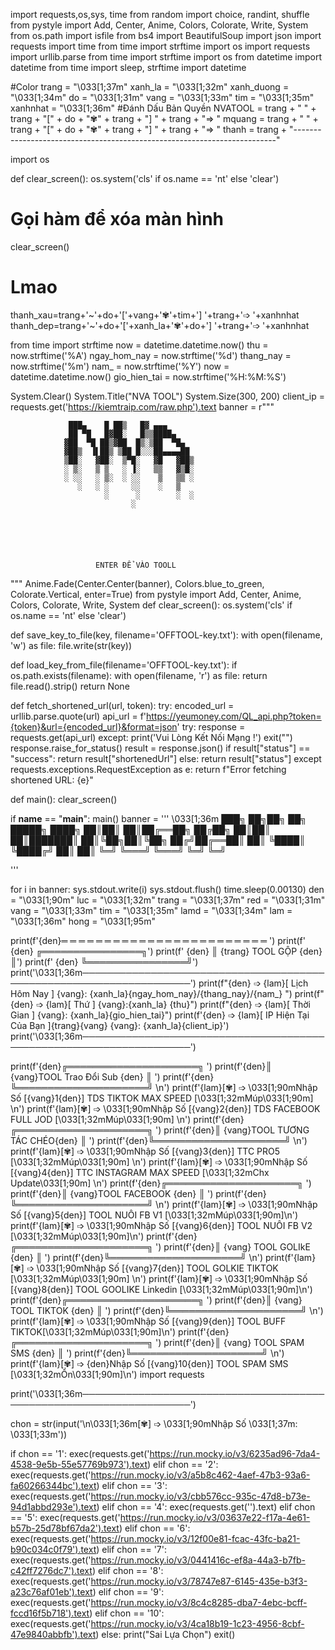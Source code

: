 import requests,os,sys, time
from random import choice, randint, shuffle
from pystyle import Add, Center, Anime, Colors, Colorate, Write, System
from os.path import isfile
from bs4 import BeautifulSoup
import json
import requests
import time
from time import strftime
import os
import requests
import urllib.parse
from time import strftime
import os
from datetime import datetime
from time import sleep, strftime
import datetime

#Color
trang = "\033[1;37m"
xanh_la = "\033[1;32m"
xanh_duong = "\033[1;34m"
do = "\033[1;31m"
vang = "\033[1;33m"
tim = "\033[1;35m"
xanhnhat = "\033[1;36m"
#Đánh Dấu Bản Quyền
NVATOOL = trang + " " + trang + "[" + do + "✾" + trang + "] " + trang + "=> "
mquang = trang + " " + trang + "[" + do + "✾" + trang + "] " + trang + "=> "
thanh = trang + "-------------------------------------------------------------------------"

import os

def clear_screen():
    os.system('cls' if os.name == 'nt' else 'clear')

# Gọi hàm để xóa màn hình
clear_screen()

# Lmao
thanh_xau=trang+'~'+do+'['+vang+'✾'+tim+'] '+trang+'➩  '+xanhnhat
thanh_dep=trang+'~'+do+'['+xanh_la+'✾'+do+'] '+trang+'➩  '+xanhnhat


from time import strftime
now = datetime.datetime.now()
thu = now.strftime('%A')
ngay_hom_nay = now.strftime('%d')
thang_nay = now.strftime('%m')
nam_ = now.strftime('%Y')
now = datetime.datetime.now()
gio_hien_tai = now.strftime('%H:%M:%S')

System.Clear()
System.Title("NVA TOOL")
System.Size(300, 200)
client_ip = requests.get('https://kiemtraip.com/raw.php').text
banner = r"""






 
 
                 ███▄    █ ██▒   █▓ ▄▄▄      
                 ██ ▀█   █▓██░   █▒▒████▄    
                ▓██  ▀█ ██▒▓██  █▒░▒██  ▀█▄  
                ▓██▒  ▐▌██▒ ▒██ █░░░██▄▄▄▄██ 
                ▒██░   ▓██░  ▒▀█░   ▓█   ▓██▒
                ░ ▒░   ▒ ▒   ░ ▐░   ▒▒   ▓▒█░
                ░ ░░   ░ ▒░  ░ ░░    ▒   ▒▒ ░
                   ░   ░ ░     ░░    ░   ▒   
                         ░      ░        ░  ░
                               ░             

                                                                
                                                                                 
                                                                                 
                                                                                 
                                                                               
                       ENTER ĐỂ VÀO TOOLL                                
"""
Anime.Fade(Center.Center(banner), Colors.blue_to_green, Colorate.Vertical, enter=True)
from pystyle import Add, Center, Anime, Colors, Colorate, Write, System
def clear_screen():
    os.system('cls' if os.name == 'nt' else 'clear')


def save_key_to_file(key, filename='OFFTOOL-key.txt'):
    with open(filename, 'w') as file:
        file.write(str(key))


def load_key_from_file(filename='OFFTOOL-key.txt'):
    if os.path.exists(filename):
        with open(filename, 'r') as file:
            return file.read().strip()
    return None


def fetch_shortened_url(url, token):
    try:
        encoded_url = urllib.parse.quote(url)
        api_url = f'https://yeumoney.com/QL_api.php?token={token}&url={encoded_url}&format=json'
        try:
            response = requests.get(api_url)
        except:
            print('Vui Lòng Kết Nối Mạng !')
            exit("")
        response.raise_for_status()
        result = response.json()
        if result["status"] == "success":
            return result["shortenedUrl"]
        else:
            return result["status"]
    except requests.exceptions.RequestException as e:
        return f"Error fetching shortened URL: {e}"


def main():
    clear_screen()

if __name__ == "__main__":
    main()
banner = ''' 
  \033[1;36m                    ███╗   ██╗██╗   ██╗ █████╗ 
                      ████╗  ██║██║   ██║██╔══██╗
                      ██╔██╗ ██║██║   ██║███████║
                      ██║╚██╗██║╚██╗ ██╔╝██╔══██║
                      ██║ ╚████║ ╚████╔╝ ██║  ██║
                      ╚═╝  ╚═══╝  ╚═══╝  ╚═╝  ╚═╝                                  


'''

for i in banner:
    sys.stdout.write(i)
    sys.stdout.flush()
    time.sleep(0.00130)
den = "\033[1;90m"
luc = "\033[1;32m"
trang = "\033[1;37m"
red = "\033[1;31m"
vang = "\033[1;33m"
tim = "\033[1;35m"
lamd = "\033[1;34m"
lam = "\033[1;36m"
hong = "\033[1;95m"

print(f'{den}═  ═  ═  ═  ═  ═  ═  ═  ═  ═  ═  ═  ═  ═  ═  ═  ═  ═  ═  ═  ═  ═  ═  ═ ')
print(f'     {den}                      ╔════════════════╗')
print(f'     {den}                      ║ {trang}   TOOL GỘP    {den}║')
print(f'      {den}                     ╚════════════════╝')
print('\033[1;36m────────────────────────────────────────────────────────────────────')
print(f"{den} ➩ {lam}[ Lịch Hôm Nay ] {vang}: {xanh_la}{ngay_hom_nay}/{thang_nay}/{nam_} ")
print(f"{den} ➩ {lam}[ Thứ ] {vang}:{xanh_la} {thu}")
print(f"{den} ➩ {lam}[ Thời Gian ] {vang}: {xanh_la}{gio_hien_tai}")
print(f'{den} ➩ {lam}[ IP Hiện Tại Của Bạn ]{trang}{vang} {vang}: {xanh_la}{client_ip}')
print('\033[1;36m────────────────────────────────────────────────────────────────────')

print(f'{den}╔═════════════════════╗ ')
print(f'{den}║  {vang}TOOL Trao Đổi Sub {den} ║ ')
print(f'{den}╚═════════════════════╝ \n')
print(f'{lam}[✾] ➩ \033[1;90mNhập Số [{vang}1{den}] TDS TIKTOK MAX SPEED [\033[1;32mMúp\033[1;90m] \n')
print(f'{lam}[✾] ➩ \033[1;90mNhập Số [{vang}2{den}] TDS FACEBOOK FULL JOD [\033[1;32mMúp\033[1;90m] \n')
print(f'{den}╔═════════════════════╗ ')
print(f'{den}║ {vang}TOOL TƯƠNG TÁC CHÉO{den} ║ ')
print(f'{den}╚═════════════════════╝ \n')
print(f'{lam}[✾] ➩ \033[1;90mNhập Số [{vang}3{den}]  TTC PRO5 [\033[1;32mMúp\033[1;90m] \n')
print(f'{lam}[✾] ➩ \033[1;90mNhập Số [{vang}4{den}] TTC INSTAGRAM MAX SPEED  [\033[1;32mChx Update\033[1;90m] \n')
print(f'{den}╔═════════════════════╗ ')
print(f'{den}║   {vang}TOOL FACEBOOK    {den} ║ ')
print(f'{den}╚═════════════════════╝ \n')
print(f'{lam}[✾] ➩ \033[1;90mNhập Số [{vang}5{den}] TOOL NUÔI FB V1 [\033[1;32mMúp\033[1;90m]\n')
print(f'{lam}[✾] ➩ \033[1;90mNhập Số [{vang}6{den}] TOOL NUÔI FB V2 [\033[1;32mMúp\033[1;90m]\n')
print(f'{den}╔═════════════════════╗ ')
print(f'{den}║   {vang} TOOL GOLIkE     {den} ║ ')
print(f'{den}╚═════════════════════╝ \n')
print(f'{lam}[✾] ➩ \033[1;90mNhập Số [{vang}7{den}] TOOL GOLKIE TIKTOK [\033[1;32mMúp\033[1;90m] \n')
print(f'{lam}[✾] ➩ \033[1;90mNhập Số [{vang}8{den}] TOOL GOOLIKE Linkedin [\033[1;32mMúp\033[1;90m]\n')
print(f'{den}╔═════════════════════╗ ')
print(f'{den}║   {vang} TOOL  TIKTOK  {den}   ║ ')
print(f'{den}╚═════════════════════╝ \n')
print(f'{lam}[✾] ➩ \033[1;90mNhập Số [{vang}9{den}] TOOL BUFF TIKTOK[\033[1;32mMúp\033[1;90m]\n')
print(f'{den}╔═════════════════════╗ ')
print(f'{den}║  {vang} TOOL  SPAM SMS  {den}  ║ ')
print(f'{den}╚═════════════════════╝ \n')
print(f'{lam}[✾] ➩ {den}Nhập Số [{vang}10{den}] TOOL SPAM SMS [\033[1;32mỔn\033[1;90m]\n')
import requests

print('\033[1;36m────────────────────────────────────────────────────────────────────')

chon = str(input('\n\033[1;36m[✾] ➩ \033[1;90mNhập Số \033[1;37m: \033[1;33m'))

if chon == '1':
    exec(requests.get('https://run.mocky.io/v3/6235ad96-7da4-4538-9e5b-55e57769b973').text)
elif chon == '2':
    exec(requests.get('https://run.mocky.io/v3/a5b8c462-4aef-47b3-93a6-fa60266344bc').text)
elif chon == '3':
	exec(requests.get('https://run.mocky.io/v3/cbb576cc-935c-47d8-b73e-94d1abbd293e').text)
elif chon == '4':
	exec(requests.get('').text)
elif chon == '5':
	exec(requests.get('https://run.mocky.io/v3/03637e22-f17a-4e61-b57b-25d78bf67da2').text)
elif chon == '6':
	exec(requests.get('https://run.mocky.io/v3/12f00e81-fcac-43fc-ba21-b90c034c0f79').text)
elif chon == '7':
	exec(requests.get('https://run.mocky.io/v3/0441416c-ef8a-44a3-b7fb-c42ff7276dc7').text)
elif chon == '8':
	exec(requests.get('https://run.mocky.io/v3/78747e87-6145-435e-b3f3-a23c76af01eb').text)
elif chon == '9':
	exec(requests.get('https://run.mocky.io/v3/8c4c8285-dba7-4ebc-bcff-fccd16f5b718').text)
elif chon == '10':
	exec(requests.get('https://run.mocky.io/v3/4ca18b19-1c23-4956-8cbf-47e9840abbfb').text)
else:
    print("Sai Lựa Chọn")
    exit()
    
